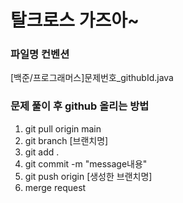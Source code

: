 # 탈크로스 가즈아~

### 파일명 컨벤션
[백준/프로그래머스]문제번호_githubId.java

### 문제 풀이 후 github 올리는 방법
1. git pull origin main
2. git branch [브랜치명]
3. git add . 
4. git commit -m "message내용"
5. git push origin [생성한 브랜치명]
6. merge request
